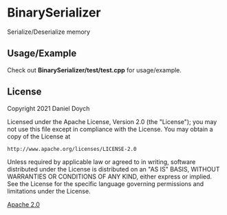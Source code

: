 # BinarySerializer

Serialize/Deserialize memory

## Usage/Example
Check out **BinarySerializer/test/test.cpp** for usage/example.

## License
Copyright 2021 Daniel Doych

Licensed under the Apache License, Version 2.0 (the "License");
you may not use this file except in compliance with the License.
You may obtain a copy of the License at

    http://www.apache.org/licenses/LICENSE-2.0

Unless required by applicable law or agreed to in writing, software
distributed under the License is distributed on an "AS IS" BASIS,
WITHOUT WARRANTIES OR CONDITIONS OF ANY KIND, either express or implied.
See the License for the specific language governing permissions and
limitations under the License.

[Apache 2.0](http://www.apache.org/licenses/LICENSE-2.0)
